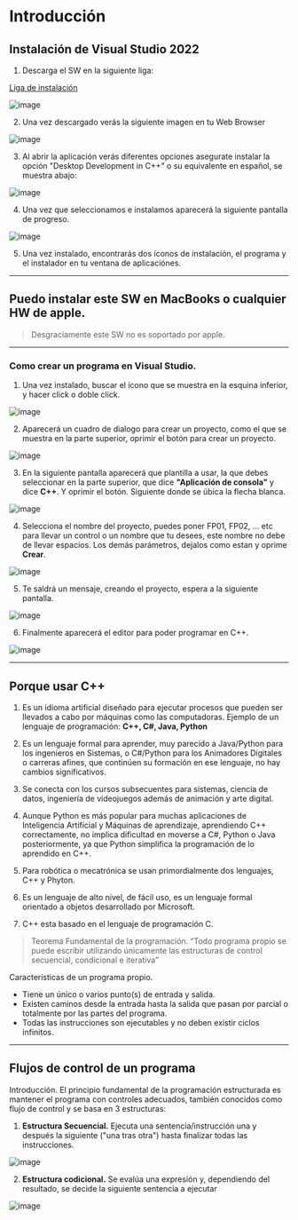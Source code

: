 # Introducción

## Instalación de Visual Studio 2022

1. Descarga el SW en la siguiente liga:

[Liga de instalación](https://visualstudio.microsoft.com/es/downloads/)


![image](https://github.com/user-attachments/assets/26b7fc2e-416c-4fb5-8df0-35c8f4bdc030)



2. Una vez descargado verás la siguiente imagen en tu Web Browser

![image](https://github.com/user-attachments/assets/20fa6e92-fa02-4b5b-b88d-6c5e5844d167)


3. Al abrir la aplicación verás diferentes opciones asegurate instalar la opción "Desktop Development in C++" o su equivalente en español, se muestra abajo:

![image](https://github.com/user-attachments/assets/d8623733-4936-4635-bf1e-864c18e8aee4)

4. Una vez que seleccionamos e instalamos aparecerá la siguiente pantalla de progreso.

![image](https://github.com/user-attachments/assets/b6d3ba71-065e-4cc6-a7f6-723b459db149)

5. Una vez instalado, encontrarás dos íconos de instalación, el programa y el instalador en tu ventana de aplicaciónes.

___

## Puedo instalar este SW en MacBooks o cualquier HW de apple.

> Desgraciamente este SW no es soportado por apple.

___


### Como crear un programa en Visual Studio.

1. Una vez instalado, buscar el ícono que se muestra en la esquina inferior, y hacer click o doble click. 

![image](https://github.com/user-attachments/assets/4eddaa43-6da8-41cc-b1e2-e0b68c88129f)

2. Aparecerá un cuadro de dialogo para crear un proyecto, como el que se muestra en la parte superior, oprimir el botón para crear un proyecto.

![image](https://github.com/user-attachments/assets/1d1a1653-f43c-4854-b934-57eca7c6ff65)


3. En la siguiente pantalla aparecerá que plantilla a usar, la que debes seleccionar en la parte superior, que dice **"Aplicación de consola"** y dice **C++**. Y oprimir el botón. Siguiente donde se úbica la flecha blanca.

![image](https://github.com/user-attachments/assets/49024eac-73ba-4d4b-a6df-f5a86baa25e8)


4. Selecciona el nombre del proyecto, puedes poner FP01, FP02, ... etc para llevar un control o un nombre que tu desees, este nombre no debe de llevar espacios. Los demás parámetros, dejalos como estan y oprime **Crear**.

![image](https://github.com/user-attachments/assets/5e068998-f1f6-4b0a-adeb-c2c808544ba8)


5. Te saldrá un mensaje, creando el proyecto, espera a la siguiente pantalla.

![image](https://github.com/user-attachments/assets/61086a96-f32c-486c-a732-b7fa519c2c9d)

6. Finalmente aparecerá el editor para poder programar en C++.

![image](https://github.com/user-attachments/assets/f56ffc34-11f1-41d2-8334-941187dd8767)

___

## Porque usar C++

1. Es un idioma artificial diseñado para ejecutar procesos que pueden ser llevados a cabo por máquinas como las computadoras. Ejemplo de un lenguaje de programación: **C++, C#, Java, Python**

2. Es un lenguaje formal para aprender, muy parecido a Java/Python para los ingenieros en Sistemas, o C#/Python para los Animadores Digitales o carreras afines, que continúen su formación en ese lenguaje, no hay cambios significativos.

3. Se conecta con los cursos subsecuentes para sistemas, ciencia de datos, ingeniería de videojuegos además de animación y arte digital.

4. Aunque Python es más popular para muchas aplicaciones de Inteligencia Artificial y Máquinas de aprendizaje, aprendiendo C++ correctamente, no implica dificultad en moverse a C#, Python o Java posteriormente, ya que Python simplifica la programación de lo aprendido en C++.

5. Para robótica o mecatrónica se usan primordialmente dos lenguajes, C++ y Phyton.

6. Es un lenguaje de alto nivel, de fácil uso, es un lenguaje formal orientado a objetos desarrollado por Microsoft.

7. C++ esta basado en el lenguaje de programación C.

> Teorema Fundamental de la programación.
> “Todo programa propio se puede escribir utilizando únicamente las estructuras de control secuencial, condicional e iterativa”

Características de un programa propio.

* Tiene un único o varios  punto(s) de entrada y salida.
* Existen caminos desde la entrada hasta la salida que pasan por parcial o totalmente por las partes del programa.
* Todas las instrucciones son ejecutables y no deben existir ciclos infinitos.
___

## Flujos de control de un programa

Introducción. El principio fundamental de la programación estructurada es mantener el programa con controles adecuados, también conocidos como flujo de control y se  basa en 3 estructuras:

1. **Estructura Secuencial.** Ejecuta una sentencia/instrucción una y después la siguiente ("una tras otra") hasta finalizar todas las instrucciones.

![image](https://github.com/user-attachments/assets/24a27954-23d5-4e1b-a352-c38334f789e4)


2. **Estructura codicional.** Se evalúa una expresión y, dependiendo del resultado, se decide la siguiente sentencia a ejecutar

![image](https://github.com/user-attachments/assets/50389508-a24a-4a75-8b9b-da5c9453e79b)



















